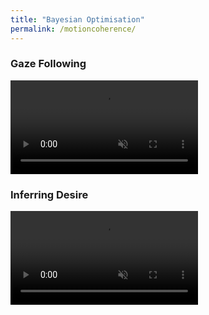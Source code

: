 ```yaml
---
title: "Bayesian Optimisation"
permalink: /motioncoherence/
---
```


<div class="FlexContainer">
  <div class="FlexContainerCol">
    <h3>Gaze Following</h3>
    <div class="FlexContainer">
      <video id="GDP" src="../MC/10 location forever.mp4" autoplay muted loop preload></video>
    </div>
  </div>
  <div class="FlexContainerCol">
    <h3>Inferring Desire</h3>
    <div class="FlexContainer">
      <video id="UD" src="../MC/15 location forever.mp4" autoplay muted loop preload></video>
    </div>
  </div>
</div>